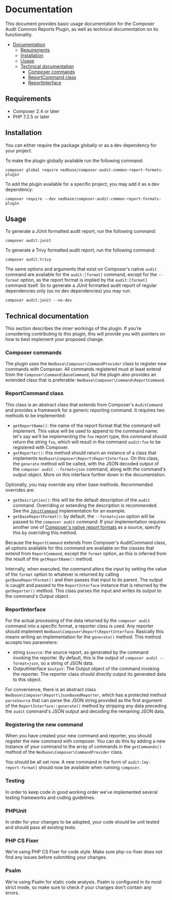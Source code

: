 # Documentation

This document provides basic usage documentation for the Composer Audit Common Reports Plugin, as well as technical
documentation on its functionality.

<!-- TOC -->
* [Documentation](#documentation)
  * [Requirements](#requirements)
  * [Installation](#installation)
  * [Usage](#usage)
  * [Technical documentation](#technical-documentation)
    * [Composer commands](#composer-commands)
    * [ReportCommand class](#reportcommand-class)
    * [ReportInterface](#reportinterface)
<!-- TOC -->

## Requirements

* Composer 2.4 or later
* PHP 7.2.5 or later

## Installation

You can either require the package globally or as a dev dependency for your project.

To make the plugin globally available run the following command:

```shell
composer global require nedbase/composer-audit-common-report-formats-plugin 
```

To add the plugin available for a specific project, you may add it as a dev dependency:

```shell
composer require --dev nedbase/composer-audit-common-report-formats-plugin
```

## Usage


To generate a JUnit formatted audit report, run the following command:

```
composer audit:junit
```

To generate a Trivy formatted audit report, run the following command:

```
composer audit:trivy
```

The same options and arguments that exist on Composer's native `audit` command are available for the `audit:[format]`
command, except for the `--format` option, as the report format is implied by the `audit:[format]` command itself. So to
generate a JUnit formatted audit report of regular dependencies only (so no dev dependencies) you may run:

```shell
composer audit:junit --no-dev
```

## Technical documentation

This section describes the inner workings of the plugin. If you're considering contributing to this plugin, this will
provide you with pointers on how to best implement your proposed change.

### Composer commands

The plugin uses the `Nedbase\Composer\CommandProvider` class to register new commands with Composer. All commands
registered must at least extend from the `Composer\Command\BaseCommand`, but the plugin also provides an extended
class that is preferable: `Nedbase\Composer\Command\ReportCommand`.

### ReportCommand class

This class is an abstract class that extends from Composer's `AuditCommand` and provides a framework for a generic
reporting command. It requires two methods to be implemented:

* `getReportName()`: the name of the report format that the command will implement. This value will be used to append
  to the command name; let's say we'll be implementing the `foo` report type, this command should return the string
 `foo`, which will result in the command `audit:foo` to be registered with Composer.
* `getReporter()`: this method should return an instance of a class that implements
  `Nedbase\Composer\Report\ReportInterface`. On this class, the `generate` method will be called, with the JSON decoded
  output of the `composer audit --format=json` command, along with the command's output object. More on this interface
  further down in the documentation.

Optionally, you may override any other base methods. Recommended overrides are:

* `getDescription()`: this will be the default description of the `audit` command. Overriding or extending the
  description is recommended. See the [`JUnitCommand`](../src/Command/JUnitCommand.php) implementation for an example.
* `getBaseReportFormat()`: by default, the `--format=json` option will be passed to the `composer audit` command. If
  your implementation requires another one of [Composer's native report formats](https://getcomposer.org/doc/03-cli.md#audit)
  as a source, specify this by overriding this method.  

Because the `ReportCommand` extends from Composer's AuditCommand class, all options available for this command are
available on the classes that extend from `ReportCommand`, except the `format` option, as this is inferred from the
result of the `getReportName()` method.

Internally, when executed, the command alters the input by setting the value of the `format` option to whatever is
returned by calling `getBaseReportFormat()` and then passes that input to its parent. The output is caught and passed
to the `ReportInterface` instance that is returned by the `getReporter()` method. This class parses the input and
writes its output to the command's Output object.

### ReportInterface

For the actual processing of the data returned by the `composer audit` command into a specific format, a reporter class
is used. Any reporter should implement `Nedbase\Composer\Report\ReportInterface`. Basically this means writing an
implementation for the `generate()` method. This method accepts two parameters:

* string `$source`: the source report, as generated by the command invoking the reporter. By default, this is the output
  of `composer audit --format=json`, so a string of JSON data.
* OutputInterface `$output`: The Output object of the command invoking the reporter. The reporter class should directly
  output its generated data to this object.

For convenience, there is an abstract class `Nedbase\Composer\Report\JsonBasedReporter`, which has a protected method
`parseSource` that can parse the JSON string provided as the first argument of the `ReportInterface::generate()` method
by stripping any data preceding the `audit` command's JSON output and decoding the remaining JSON data.  

### Registering the new command

When you have created your new command and reporter, you should register the new command with composer. You can do this
by adding a new instance of your command to the array of commands in the `getCommands()` method of the
`Nedbase\Composer\CommandProvider` class.

You should be all set now. A new command in the form of `audit:[my-report-format]` should now be available when running
`composer`.

### Testing

In order to keep code in good working order we've implemented several testing frameworks and coding guidelines.

### PHPUnit
In order for your changes to be adopted, your code should be unit tested and should pass all existing tests.

### PHP CS Fixer
We're using PHP CS Fixer for code style. Make sure php-cs-fixer does not find any issues before submitting your changes.

### Psalm
We're using Psalm for static code analysis. Psalm is configured in its most strict mode, so make sure to check if your
changes don't contain any errors.

